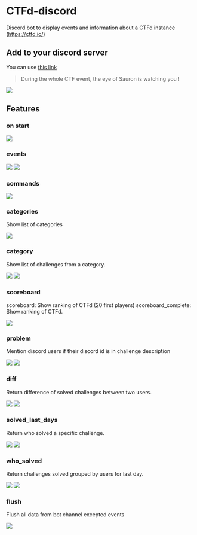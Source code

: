 # CTFd-discord
Discord bot to display events and information about a CTFd instance (https://ctfd.io/) 

## Add to your discord server

You can use [this link](https://discordapp.com/api/oauth2/authorize?client_id=611342285220610118&permissions=0&scope=bot)

> During the whole CTF event, the eye of Sauron is watching you !

![](https://cdn.discordapp.com/app-icons/611342285220610118/8d8fd09890ec95a2cb6d6fe685e9cba8.png?size=64)


## Features 

### on start

![](./images/on_start.png)

### events

![](./images/event_1.png)
![](./images/event_2.png)

### commands

![](./images/help.png)

### categories

Show list of categories

![](./images/categories.png)

### category

Show list of challenges from a category.

![](./images/category_1.png)
![](./images/category_2.png)


### scoreboard

scoreboard: Show ranking of CTFd (20 first players)
scoreboard_complete: Show ranking of CTFd.

![](./images/scoreboard.png)

### problem

Mention discord users if their discord id is in challenge description
        
![](./images/problem_1.png)
![](./images/problem_2.png)

### diff

Return difference of solved challenges between two users.

![](./images/diff_1.png)
![](./images/diff_2.png)

### solved_last_days

Return who solved a specific challenge.

![](./images/solved_last_days_1.png)
![](./images/solved_last_days_2.png)

### who_solved

Return challenges solved grouped by users for last day.

![](./images/who_solved_1.png)
![](./images/who_solved_2.png)

### flush

Flush all data from bot channel excepted events

![](./images/flush.png)
